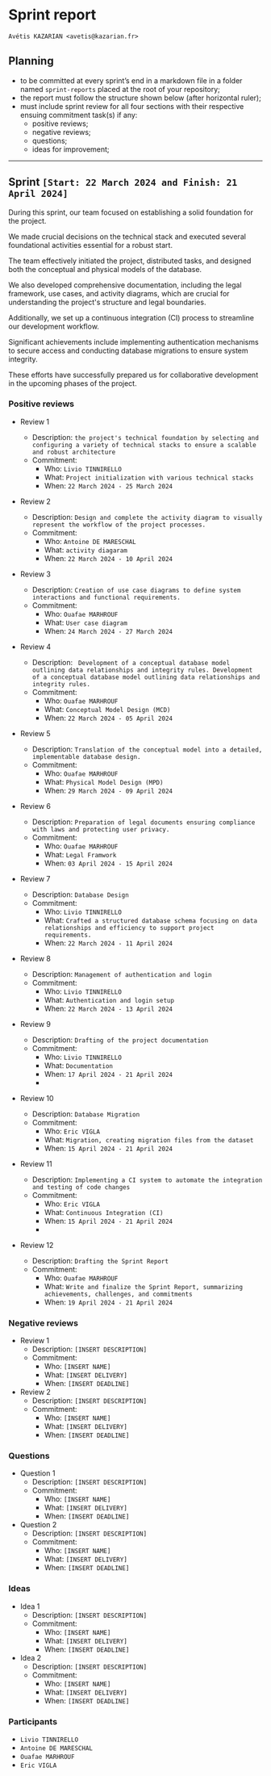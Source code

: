 # Sprint report

`Avétis KAZARIAN <avetis@kazarian.fr>`

## Planning

- to be committed at every sprint’s end in a markdown file in a folder named `sprint-reports` placed at the root of your repository;
- the report must follow the structure shown below (after horizontal ruler);
- must include sprint review for all four sections with their respective ensuing commitment task(s) if any:
  - positive reviews;
  - negative reviews;
  - questions;
  - ideas for improvement;

---

## Sprint `[Start: 22 March 2024 and Finish: 21 April 2024]`



During this sprint, our team focused on establishing a solid foundation for the project.

We made crucial decisions on the technical stack and executed several foundational activities essential for a robust start.

The team effectively initiated the project, distributed tasks, and designed both the conceptual and physical models of the database.

We also developed comprehensive documentation, including the legal framework, use cases, and activity diagrams, which are crucial for understanding the project's structure and legal boundaries.

Additionally, we set up a continuous integration (CI) process to streamline our development workflow.

Significant achievements include implementing authentication mechanisms to secure access and conducting database migrations to ensure system integrity.

These efforts have successfully prepared us for collaborative development in the upcoming phases of the project.

### Positive reviews

- Review 1
  - Description: `the project's technical foundation by selecting and configuring a variety of technical stacks to ensure a scalable and robust architecture `
  - Commitment:
    - Who: `Livio TINNIRELLO`
    - What: `Project initialization with various technical stacks`
    - When: `22 March 2024 - 25 March 2024`
- Review 2
  - Description: `Design and complete the activity diagram to visually represent the workflow of the project processes.`
  - Commitment:
    - Who: `Antoine DE MARESCHAL`
    - What: `activity diagaram`
    - When: `22 March 2024 - 10 April 2024`
- Review 3
  - Description: `Creation of use case diagrams to define system interactions and functional requirements.`
  - Commitment:
    - Who: `Ouafae MARHROUF`
    - What: `User case diagram`
    - When: `24 March 2024 - 27 March 2024`
- Review 4
  - Description: ` Development of a conceptual database model outlining data relationships and integrity rules. Development of a conceptual database model outlining data relationships and integrity rules.`
  - Commitment:
    - Who: `Ouafae MARHROUF`
    - What: `Conceptual Model Design (MCD)`
    - When: `22 March 2024 - 05 April 2024`
- Review 5
  - Description: `Translation of the conceptual model into a detailed, implementable database design.`
  - Commitment:
    - Who: `Ouafae MARHROUF`
    - What: `Physical Model Design (MPD)`
    - When: `29 March 2024 - 09 April 2024`
- Review 6
  - Description: `Preparation of legal documents ensuring compliance with laws and protecting user privacy.`
  - Commitment:
    - Who: `Ouafae MARHROUF`
    - What: `Legal Framwork`
    - When: `03 April 2024 - 15 April 2024`

- Review 7
  - Description: `Database Design `
  - Commitment:
    - Who: `Livio TINNIRELLO`
    - What: `Crafted a structured database schema focusing on data relationships and efficiency to support project requirements.`
    - When: `22 March 2024 - 11 April 2024`

- Review 8
  - Description: `Management of authentication and login `
  - Commitment:
    - Who: `Livio TINNIRELLO`
    - What: `Authentication and login setup`
    - When: `22 March 2024 - 13 April 2024`

- Review 9
  - Description: `Drafting of the project documentation  `
  - Commitment:
    - Who: `Livio TINNIRELLO`
    - What: `Documentation`
    - When: `17 April 2024 - 21 April 2024`
    -
- Review 10
  - Description: `Database Migration `
  - Commitment:
    - Who: `Eric VIGLA`
    - What: `Migration, creating migration files from the dataset `
    - When: `15 April 2024 - 21 April 2024`

- Review 11
  - Description: `Implementing a CI system to automate the integration and testing of code changes   `
  - Commitment:
    - Who: `Eric VIGLA `
    - What: `Continuous Integration (CI) `
    - When: `15 April 2024 - 21 April 2024`
    -
- Review 12
  - Description: `Drafting the Sprint Report  `
  - Commitment:
    - Who: `Ouafae MARHROUF `
    - What: `Write and finalize the Sprint Report, summarizing achievements, challenges, and commitments `
    - When: `19 April 2024 - 21 April 2024`



### Negative reviews

- Review 1
  - Description: `[INSERT DESCRIPTION]`
  - Commitment:
    - Who: `[INSERT NAME]`
    - What: `[INSERT DELIVERY]`
    - When: `[INSERT DEADLINE]`
- Review 2
  - Description: `[INSERT DESCRIPTION]`
  - Commitment:
    - Who: `[INSERT NAME]`
    - What: `[INSERT DELIVERY]`
    - When: `[INSERT DEADLINE]`


### Questions

- Question 1
  - Description: `[INSERT DESCRIPTION]`
  - Commitment:
    - Who: `[INSERT NAME]`
    - What: `[INSERT DELIVERY]`
    - When: `[INSERT DEADLINE]`
- Question 2
  - Description: `[INSERT DESCRIPTION]`
  - Commitment:
    - Who: `[INSERT NAME]`
    - What: `[INSERT DELIVERY]`
    - When: `[INSERT DEADLINE]`


### Ideas

- Idea 1
  - Description: `[INSERT DESCRIPTION]`
  - Commitment:
    - Who: `[INSERT NAME]`
    - What: `[INSERT DELIVERY]`
    - When: `[INSERT DEADLINE]`
- Idea 2
  - Description: `[INSERT DESCRIPTION]`
  - Commitment:
    - Who: `[INSERT NAME]`
    - What: `[INSERT DELIVERY]`
    - When: `[INSERT DEADLINE]`


### Participants

- `Livio TINNIRELLO`
- `Antoine DE MARESCHAL`
- `Ouafae MARHROUF`
- `Eric VIGLA`

